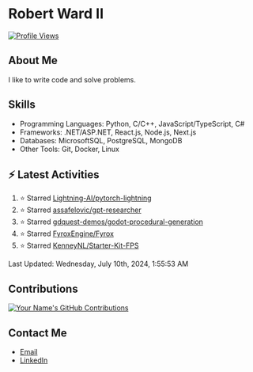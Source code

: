 
# Robert Ward II

[![Profile Views](https://komarev.com/ghpvc/?username=Robert-W-Ward)](https://github.com/Robert-W-Ward)

## About Me
I like to write code and solve problems.

## Skills
- Programming Languages: Python, C/C++, JavaScript/TypeScript, C#
- Frameworks: .NET/ASP.NET, React.js, Node.js, Next.js
- Databases: MicrosoftSQL, PostgreSQL, MongoDB
- Other Tools: Git, Docker, Linux

## :zap: Latest Activities
<!--RECENT_ACTIVITY:start-->
1. ⭐ Starred [Lightning-AI/pytorch-lightning](https://github.com/Lightning-AI/pytorch-lightning)
2. ⭐ Starred [assafelovic/gpt-researcher](https://github.com/assafelovic/gpt-researcher)
3. ⭐ Starred [gdquest-demos/godot-procedural-generation](https://github.com/gdquest-demos/godot-procedural-generation)
4. ⭐ Starred [FyroxEngine/Fyrox](https://github.com/FyroxEngine/Fyrox)
5. ⭐ Starred [KenneyNL/Starter-Kit-FPS](https://github.com/KenneyNL/Starter-Kit-FPS)
<!--RECENT_ACTIVITY:end-->

<!--RECENT_ACTIVITY:last_update-->
Last Updated: Wednesday, July 10th, 2024, 1:55:53 AM
<!--RECENT_ACTIVITY:last_update_end-->

<!--END_SECTIN:activity-->
## Contributions
[![Your Name's GitHub Contributions](https://github-readme-streak-stats.herokuapp.com/?user=Robert-W-Ward&theme=radical)](https://github.com/your-username)

## Contact Me
- [Email](mailto:robertwesleyward2019@gmail.com)
- [LinkedIn](https://linkedin.com/in/https://www.linkedin.com/in/robert-ward-ii/)
